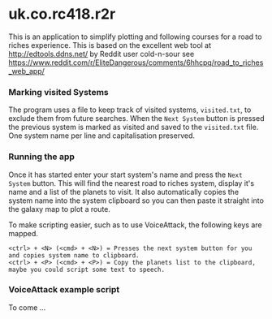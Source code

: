 # uk.co.rc418.r2r
This is an application to simplify plotting and following courses for a road to riches experience.
This is based on the excellent web tool at http://edtools.ddns.net/ by Reddit user cold-n-sour see
 https://www.reddit.com/r/EliteDangerous/comments/6hhcpq/road_to_riches_web_app/ 

### Marking visited Systems
The program uses a file to keep track of visited systems, `visited.txt`, to exclude them from future searches.
When the `Next System` button is pressed the previous system is marked as visited and saved 
to the `visited.txt` file.
One system name per line and capitalisation preserved.

### Running the app 
Once it has started enter your start system's name and press the 
`Next System` button. This will find the nearest road to riches system, display it's name
 and a list of the planets to visit. It also automatically copies the system name into the 
 system clipboard so you can then paste it straight into the galaxy map to plot a route.
 
 To make scripting easier, such as to use VoiceAttack, the following keys are mapped.
 ```
 <ctrl> + <N> (<cmd> + <N>) = Presses the next system button for you and copies system name to clipboard.
 <ctrl> + <P> (<cmd> + <P>) = Copy the planets list to the clipboard, maybe you could script some text to speech. 
```

### VoiceAttack example script
To come ...